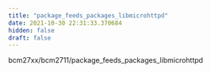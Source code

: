 ```yaml
---
title: "package_feeds_packages_libmicrohttpd"
date: 2021-10-30 22:31:33.370684
hidden: false
draft: false
---
```


bcm27xx/bcm2711/package_feeds_packages_libmicrohttpd

